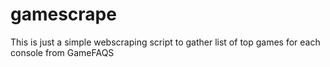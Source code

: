 # gamescrape
This is just a simple webscraping script to gather list of top games for each console from GameFAQS

